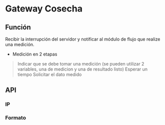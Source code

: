 # Gateway Cosecha

## Función
Recibir la interrupción del servidor y notificar al módulo de flujo que realize una medición.
- Medición en 2 etapas
> Indicar que se debe tomar una medición (se pueden utilizar 2 variables, una de medicion y una de resultado listo)
> Esperar un tiempo
> Solicitar el dato medido


## API
### IP

### Formato


